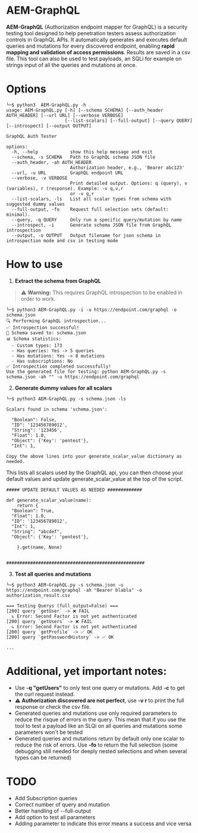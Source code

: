 # AEM-GraphQL

**AEM-GraphQL** (Authorization endpoint mapper for GraphQL) is a security testing tool designed to help penetration testers assess authorization controls in GraphQL APIs. It automatically generates and executes default queries and mutations for every discovered endpoint, enabling **rapid mapping and validation of access permissions**. Results are saved in a csv file. This tool can also be used to test payloads, an SQLi for example on strings input of all the queries and mutations at once.

# Options

```
└─$ python3  AEM-GraphQL.py -h   
usage: AEM-GraphQL.py [-h] [--schema SCHEMA] [--auth_header AUTH_HEADER] [--url URL] [--verbose VERBOSE]
                      [--list-scalars] [--full-output] [--query QUERY] [--introspect] [--output OUTPUT]

GraphQL Auth Tester

options:
  -h, --help            show this help message and exit
  --schema, -s SCHEMA   Path to GraphQL schema JSON file
  --auth_header, -ah AUTH_HEADER
                        Authorization header, e.g., 'Bearer abc123'
  --url, -u URL         GraphQL endpoint URL
  --verbose, -v VERBOSE
                        Print detailed output. Options: q (query), v (variables), r (response). Example: -v q,v,r
                        or -v q,r
  --list-scalars, -ls   List all scalar types from schema with suggested dummy values
  --full-output, -fo    Request full selection sets (default: minimal).
  --query, -q QUERY     Only run a specific query/mutation by name
  --introspect, -i      Generate schema JSON file from GraphQL introspection
  --output, -o OUTPUT   Output filename for json schema in introspection mode and csv in testing mode
```


# How to use

1. **Extract the schema from GraphQL**
> ⚠️ **Warning:** This requires GraphQL introspection to be enabled in order to work.

```
└─$ python3 AEM-GraphQL.py -i -u https://endpoint.com/graphql -o schema.json  
🔍 Performing GraphQL introspection...
✅ Introspection successful!
📁 Schema saved to: schema.json
📊 Schema statistics:
  - Custom types: 173
  - Has queries: Yes -> 5 queries
  - Has mutations: Yes -> 8 mutations
  - Has subscriptions: No
✅ Introspection completed successfully!
Use the generated file for testing: python AEM-GraphQL.py -s schema.json -ah "" -u https://endpoint.com/graphql

```

2. **Generate dummy values for all scalars**

```
└─$ python3 AEM-GraphQL.py -s schema.json -ls                        

Scalars found in schema 'schema.json':

  "Boolean": False,
  "ID": '123456789012',
  "String": '123456',
  "Float": 1.0,
  "Object": {'Key': 'pentest'},
  "Int": 1,

Copy the above lines into your generate_scalar_value dictionary as needed.
```

This lists all scalars used by the GraphQL api, you can then choose your default values and update generate_scalar_value at the top of the script.

```
##### UPDATE DEFAULT VALUES AS NEEDED #############

def generate_scalar_value(name):
    return {
  "Boolean": True,
  "Float": 1.0,
  "ID": '123456789012',
  "Int": 1,
  "String": "abcdef",
  "Object": {'Key': 'pentest'},

    }.get(name, None)


####################################################
```

3. **Test all queries and mutations**

```
└─$ python3 AEM-GraphQL.py -s schema.json -u https://endpoint.com/graphql -ah "Bearer blabla" -o authorization_result.csv

=== Testing Querys (full_output=False) ===
[200] query `getUser` -> ❌ FAIL
  ↳ Error: Second Factor is not yet authenticated
[200] query `getUsers` -> ❌ FAIL
  ↳ Error: Second Factor is not yet authenticated
[200] query `getProfile` -> ✅ OK
[200] query `getPasswordHistory` -> ✅ OK

...

```

# Additional, yet important notes:

* Use **-q "getUsers"** to only test one query or mutations. Add **-c** to get the curl request instead.
* **⚠️ Authorization discovered are not perfect**, use **-v r** to print the full response or check the csv file.
* Generated queries and mutations use only required parameters to reduce the risque of errors in the query. This mean that if you use the tool to test a payload like an SLQi on all queries and mutations some parameters won't be tested
* Generated queries and mutations return by default only one scalar to reduce the risk of errors. Use **-fo** to return the full selection (some debugging still needed for deeply nested selections and when several types can be returned)


# TODO

* Add Subscription queries
* Correct number of query and mutation
* Better handling of --full-output
* Add option to test all parameters
* Adding parameter to indicate this error means a success and vice versa